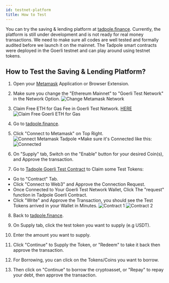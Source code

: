 ```yaml
---
id: testnet-platform
title: How to Test
---
```


You can try the saving & lending platform at [tadpole.finance](https://tadpole.finance). Currently, the platform is still under development and is not ready for real money transactions. We need to make sure all codes are well tested and formally audited before we launch it on the mainnet. The Tadpole smart contracts were deployed in the Goerli testnet and can play around using testnet tokens.

## How to Test the Saving & Lending Platform?

1. Open your [Metamask](https://metamask.io) Application or Browser Extension.
2. Make sure you change the "Ethereum Mainnet" to "Goerli Test Network" in the Network Option.
![Change Metamask Network](https://i.ibb.co/hc5fcpB/1changenet.webp)

3. Claim Free ETH for Gas Fee in Goerli Test Network. [HERE](https://goerli-faucet.slock.it/)
![Claim Free Goerli ETH for Gas](https://i.ibb.co/SXzd0RX/2claimfreeeth.webp)

4. Go to [tadpole.finance](https://tadpole.finance).

5. Click "Connect to Metamask" on Top Right.
![Connect Metamask Tadpole](https://i.ibb.co/5WR337S/3gotadpoleconnect.webp)
*Make sure it's Connected like this:
![Connected](https://i.ibb.co/jz8Mj9M/4tadpoleconnected.webp)

6. On "Supply" tab, Switch on the "Enable" button for your desired Coin(s), and Approve the transaction.

7. Go to [Tadpole Goerli Test Contract](https://goerli.etherscan.io/address/0x520d849db6e4bf7e0c58a45fc513a6d633baf77e) to Claim some Test Tokens:
* Go to "Contract" Tab.
* Click "Connect to Web3" and Approve the Connection Request.
* Once Connected to Your Goerli Test Network Wallet, Click The "request" function in Tadpole Goerli Contract.
* Click "Write" and Approve the Transaction, you should see the Test Tokens arrived in your Wallet in Minutes.
![Contract 1](https://i.ibb.co/KKTP6Ss/5etherscan1.webp)
![Contract 2](https://i.ibb.co/pXGzRsz/6etherscan2.webp)

8. Back to [tadpole.finance](https://tadpole.finance).
9. On Supply tab, click the test token you want to supply (e.g USDT).
10. Enter the amount you want to supply.
111. Click "Continue" to Supply the Token, or "Redeem" to take it back then approve the transaction.

12. For Borrowing, you can click on the Tokens/Coins you want to borrow.
13. Then click on "Continue" to borrow the cryptoasset, or "Repay" to repay your debt, then approve the transaction.
